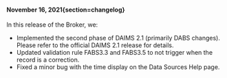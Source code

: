 #### November 16, 2021{section=changelog}
In this release of the Broker, we:

* Implemented the second phase of DAIMS 2.1 (primarily DABS changes). Please refer to the official DAIMS 2.1 release for details.
* Updated validation rule FABS3.3 and FABS3.5 to not trigger when the record is a correction.
* Fixed a minor bug with the time display on the Data Sources Help page.
